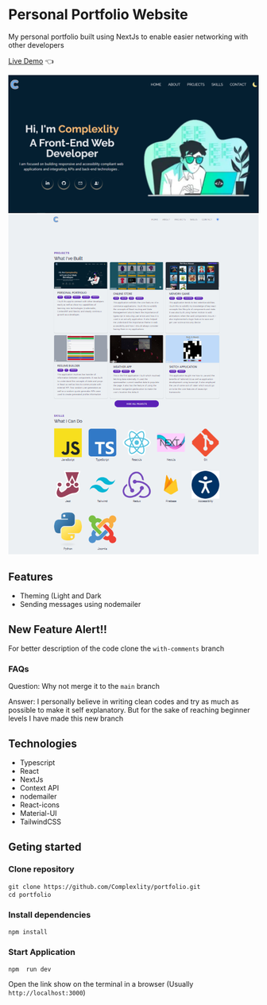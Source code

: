 # Personal Portfolio Website

My personal portfolio built using NextJs to enable easier networking with other developers

[Live Demo](https://complexlity-personal-portfolio.netlify.app/) :point_left:

![Portfolio Landing page](/assets/readme-img.png)
![Projects and Skills page](/assets/readme-img2.png)

## Features

- Theming (Light and Dark
- Sending messages using nodemailer

## New Feature Alert!!

For better description of the code clone the `with-comments` branch

### FAQs

Question: Why not merge it to the `main` branch

Answer: I personally believe in writing clean codes and try as much as possible to make it self explanatory. But for the sake of reaching beginner levels I have made this new branch

## Technologies

- Typescript
- React
- NextJs
- Context API
- nodemailer
- React-icons
- Material-UI
- TailwindCSS

## Geting started

### Clone repository

```
git clone https://github.com/Complexlity/portfolio.git
cd portfolio
```

### Install dependencies

```
npm install
```

### Start Application

```
npm  run dev
```

Open the link show on the terminal in a browser (Usually `http://localhost:3000`)
